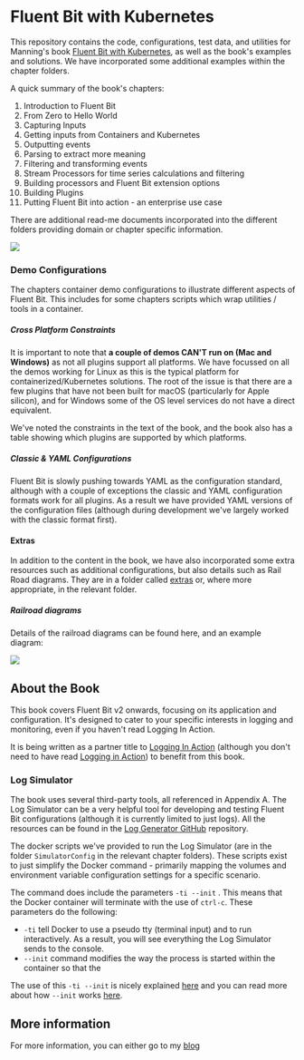 # Fluent Bit with Kubernetes
This repository contains the code, configurations, test data, and utilities for Manning's book [Fluent Bit with Kubernetes](https://www.manning.com/books/fluent-bit-with-kubernetes?utm_source=Phil&utm_medium=affiliate), as well as the book's examples and solutions. We have incorporated some additional examples within the chapter folders.

A quick summary of the book's chapters:

1. Introduction to Fluent Bit
2. From Zero to Hello World
3. Capturing Inputs
4. Getting inputs from Containers and Kubernetes
5. Outputting events
6. Parsing to extract more meaning
7. Filtering and transforming events
8. Stream Processors for time series calculations and filtering
9. Building processors and Fluent Bit extension options
10. Building Plugins
11. Putting Fluent Bit into action - an enterprise use case

There are additional read-me documents incorporated into the different folders providing domain or chapter specific information.

![](https://mp3muncher.files.wordpress.com/2023/11/front-cover-meap-sponsored.png?w=529)

### Demo Configurations

The chapters container demo configurations to illustrate different aspects of Fluent Bit.  This includes for some chapters scripts which wrap utilities / tools in a container. 

##### Cross Platform Constraints

It is important to note that **a couple of demos CAN'T run on  (Mac and Windows)** as not all plugins support all platforms. We have focussed on all the demos working for Linux as this is the typical platform for containerized/Kubernetes solutions. The root of the issue is that there are a few plugins that have not been built for macOS (particularly for Apple silicon), and for Windows some of the OS level services do not have a direct equivalent.

We've noted the constraints in the text of the book, and the book also has a table showing which plugins are supported by which platforms.

##### Classic & YAML Configurations

Fluent Bit is slowly pushing towards YAML as the configuration standard, although with a couple of exceptions the  classic and YAML configuration formats work for all plugins. As a result we have provided YAML versions of the configuration files (although during development we've largely worked with the classic format first).

#### Extras

In addition to the content in the book, we have also incorporated some extra resources such as additional configurations, but also details such as Rail Road diagrams.  They are in a folder called [extras](https://github.com/mp3monster/Fluentbit-with-Kubernetes/tree/main/extras) or, where more appropriate, in the relevant folder.

##### Railroad diagrams

Details of the railroad diagrams can be found here, and an example diagram:

![](https://github.com/mp3monster/Fluentbit-with-Kubernetes/blob/main/extras/Syntax%20RailRoad%20Diagrams/Classic%20Configuration%20Format%20Railroad%20Diagram.png?raw=true)

## About the Book
This book covers Fluent Bit v2 onwards, focusing on its application and configuration. It's designed to cater to your specific interests in logging and monitoring, even if you haven't read Logging In Action.

It is being written as a partner title to [Logging In Action](https://www.manning.com/books/logging-in-action?a_aid=Phil) (although you don't need to have read [Logging in Action](https://www.manning.com/books/logging-in-action?a_aid=Phil)) to benefit from this book.



### Log Simulator

The book uses several third-party tools, all referenced in Appendix A. The Log Simulator can be a very helpful tool for developing and testing Fluent Bit configurations (although it is currently limited to just logs). All the resources can be found in the [Log Generator GitHub](https://github.com/mp3monster/LogGenerator) repository.

The docker scripts we've provided to run the Log Simulator (are in the folder `SimulatorConfig` in the relevant chapter folders). These scripts exist to just simplify the Docker command - primarily mapping the volumes and environment variable configuration settings for a specific scenario.

The command does include the parameters `-ti --init` .  This means that the Docker container will terminate with the use of `ctrl-c`.  These parameters do the following:

- `-ti` tell Docker to use a pseudo tty (terminal input) and to run interactively. As a result, you will see everything the Log Simulator sends to the console.
- `--init` command modifies the way the process is started within the container so that the 

The use of this `-ti --init` is nicely explained [here](https://www.baeldung.com/ops/docker-init-parameter) and you can read more about how `--init` works [here](https://github.com/krallin/tini).



## More information

For more information, you can either go to my [blog](https://blog.mp3monster.org/publication-contributions/fluent-bit-with-kubernetes/)
